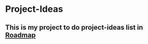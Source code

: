 # Project-Ideas

## This is my project to do project-ideas list in [Roadmap](https://roadmap.sh/projects/single-page-cv)

